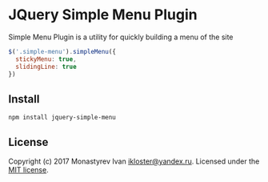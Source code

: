 # JQuery Simple Menu Plugin

Simple Menu Plugin is a utility for quickly building a menu of the site

```js
$('.simple-menu').simpleMenu({
  stickyMenu: true,
  slidingLine: true
})
```

## Install

```
npm install jquery-simple-menu
```

## License

Copyright (c) 2017 Monastyrev Ivan <ikloster@yandex.ru>. Licensed under the [MIT license](https://github.com/ikloster03/jquery-simple-menu/blob/master/LICENSE).
